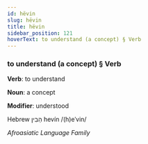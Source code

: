 ```yaml
---
id: hëvin
slug: hëvin
title: hëvin
sidebar_position: 121
hoverText: to understand (a concept) § Verb
---
```


### to understand (a concept) § Verb

**Verb**: to understand

**Noun**: a concept

**Modifier**: understood

Hebrew הֵבִין hevín /(h)eˈvin/

*Afroasiatic Language Family*